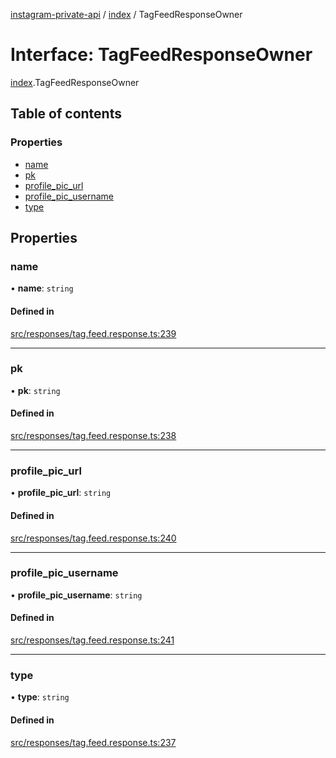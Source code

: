[instagram-private-api](../../README.md) / [index](../../modules/index.md) / TagFeedResponseOwner

# Interface: TagFeedResponseOwner

[index](../../modules/index.md).TagFeedResponseOwner

## Table of contents

### Properties

- [name](TagFeedResponseOwner.md#name)
- [pk](TagFeedResponseOwner.md#pk)
- [profile\_pic\_url](TagFeedResponseOwner.md#profile_pic_url)
- [profile\_pic\_username](TagFeedResponseOwner.md#profile_pic_username)
- [type](TagFeedResponseOwner.md#type)

## Properties

### name

• **name**: `string`

#### Defined in

[src/responses/tag.feed.response.ts:239](https://github.com/Nerixyz/instagram-private-api/blob/0e0721c/src/responses/tag.feed.response.ts#L239)

___

### pk

• **pk**: `string`

#### Defined in

[src/responses/tag.feed.response.ts:238](https://github.com/Nerixyz/instagram-private-api/blob/0e0721c/src/responses/tag.feed.response.ts#L238)

___

### profile\_pic\_url

• **profile\_pic\_url**: `string`

#### Defined in

[src/responses/tag.feed.response.ts:240](https://github.com/Nerixyz/instagram-private-api/blob/0e0721c/src/responses/tag.feed.response.ts#L240)

___

### profile\_pic\_username

• **profile\_pic\_username**: `string`

#### Defined in

[src/responses/tag.feed.response.ts:241](https://github.com/Nerixyz/instagram-private-api/blob/0e0721c/src/responses/tag.feed.response.ts#L241)

___

### type

• **type**: `string`

#### Defined in

[src/responses/tag.feed.response.ts:237](https://github.com/Nerixyz/instagram-private-api/blob/0e0721c/src/responses/tag.feed.response.ts#L237)
